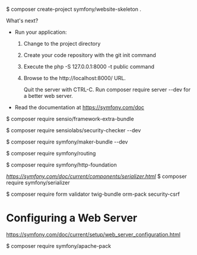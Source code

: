 $ composer create-project symfony/website-skeleton .
 
 What's next?


  * Run your application:
    1. Change to the project directory
    2. Create your code repository with the git init command
    3. Execute the php -S 127.0.0.1:8000 -t public command
    4. Browse to the http://localhost:8000/ URL.

       Quit the server with CTRL-C.
       Run composer require server --dev for a better web server.

  * Read the documentation at https://symfony.com/doc
  
  
  
  
$ composer require sensio/framework-extra-bundle

$ composer require sensiolabs/security-checker --dev

$ composer require symfony/maker-bundle --dev

$ composer require symfony/routing

$ composer require symfony/http-foundation

_https://symfony.com/doc/current/components/serializer.html_
$ composer require symfony/serializer

$ composer require form validator twig-bundle orm-pack security-csrf



# Configuring a Web Server

https://symfony.com/doc/current/setup/web_server_configuration.html

$ composer require symfony/apache-pack




